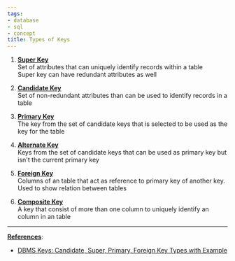 ```yaml
---
tags:
- database
- sql
- concept
title: Types of Keys
---
```


1. **<u>Super Key</u>**  
   Set of attributes that can uniquely identify records within a table  
   Super key can have redundant attributes as well

2. **<u>Candidate Key</u>**  
   Set of non-redundant attributes than can be used to identify records in a table

3. **<u>Primary Key</u>**  
   The key from the set of candidate keys that is selected to be used as the key for the table

4. **<u>Alternate Key</u>**  
   Keys from the set of candidate keys that can be used as primary key but isn't the current primary key

5. **<u>Foreign Key</u>**  
   Columns of an table that act as reference to primary key of another key. Used to show relation between tables

6. **<u>Composite Key</u>**  
   A key that consist of more than one column to uniquely identify an column in an table

---

**<u>References</u>**:

* [DBMS Keys: Candidate, Super, Primary, Foreign Key Types with Example](https://www.guru99.com/dbms-keys.html)